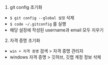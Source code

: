 1. git config 초기화
  - `$ git config --global 설정` 삭제
  - `$ code ~/.gitconfig` 를 실행
  - 해당 설정에 작성된 username과 email 모두 지우기

2. 자격 증명 초기화
  - `win + 자격 증명` 검색 > 자격 증명 관리자
  - windows 자격 증명 > 깃허브, 깃랩 계정 정보 삭제